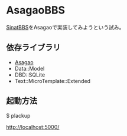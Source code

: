 # AsagaoBBS

[SinatBBS](http://github.com/yhara/sinatbbs/tree/magazine)をAsagaoで実装してみようという試み。

## 依存ライブラリ

* [Asagao](http://github.com/faultier/Asagao)
* Data::Model
* DBD::SQLite
* Text::MicroTemplate::Extended

## 起動方法

  $ plackup

[http://localhost:5000/](http://localhost:5000/)
